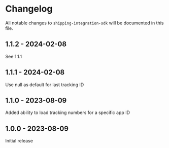 # Changelog

All notable changes to `shipping-integration-sdk` will be documented in this file.

## 1.1.2 - 2024-02-08

See 1.1.1

## 1.1.1 - 2024-02-08

Use null as default for last tracking ID

## 1.1.0 - 2023-08-09

Added ability to load tracking numbers for a specific app ID

## 1.0.0 - 2023-08-09

Initial release
